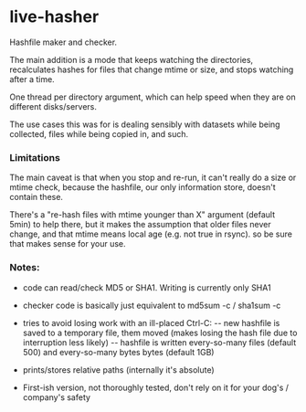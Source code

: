 # live-hasher

Hashfile maker and checker.

The main addition is a mode that keeps watching the directories, recalculates hashes for files that change mtime or size, and stops watching after a time.

One thread per directory argument, which can help speed when they are on different disks/servers.

The use cases this was for is dealing sensibly with datasets while being collected, files while being copied in, and such.


### Limitations
                                                                                                               
The main caveat is that when you stop and re-run, it can't really do a size or mtime check,
because the hashfile, our only information store, doesn't contain these.

There's a "re-hash files with mtime younger than X" argument (default 5min) to help there, 
but it makes the assumption that older files never change, and that mtime means local age (e.g. not true in rsync).
so be sure that makes sense for your use.


### Notes:
- code can read/check MD5 or SHA1. Writing is currently only SHA1

- checker code is basically just equivalent to md5sum -c / sha1sum -c

- tries to avoid losing work with an ill-placed Ctrl-C:
-- new hashfile is saved to a temporary file, them moved (makes losing the hash file due to interruption less likely)
-- hashfile is written every-so-many files (default 500) and every-so-many bytes bytes (default 1GB)

- prints/stores relative paths  (internally it's absolute)

- First-ish version, not thoroughly tested, don't rely on it for your dog's / company's safety
